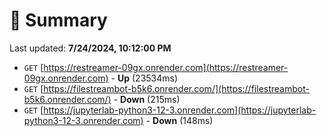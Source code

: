 # 📖 Summary
Last updated: **7/24/2024, 10:12:00 PM**

- `GET` [https://restreamer-09gx.onrender.com](https://restreamer-09gx.onrender.com) - **Up** (23534ms)
- `GET` [https://filestreambot-b5k6.onrender.com/](https://filestreambot-b5k6.onrender.com/) - **Down** (215ms)
- `GET` [https://jupyterlab-python3-12-3.onrender.com](https://jupyterlab-python3-12-3.onrender.com) - **Down** (148ms)
